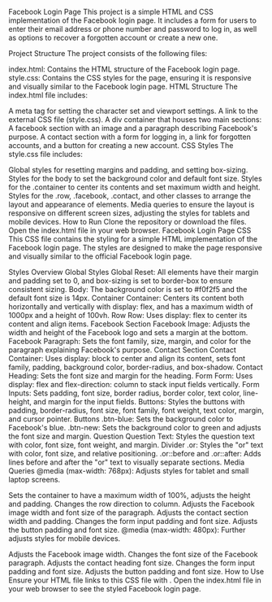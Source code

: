 Facebook Login Page
This project is a simple HTML and CSS implementation of the Facebook login page. It includes a form for users to enter their email address or phone number and password to log in, as well as options to recover a forgotten account or create a new one.

Project Structure
The project consists of the following files:

index.html: Contains the HTML structure of the Facebook login page.
style.css: Contains the CSS styles for the page, ensuring it is responsive and visually similar to the Facebook login page.
HTML Structure
The index.html file includes:

A meta tag for setting the character set and viewport settings.
A link to the external CSS file (style.css).
A div container that houses two main sections:
A facebook section with an image and a paragraph describing Facebook's purpose.
A contact section with a form for logging in, a link for forgotten accounts, and a button for creating a new account.
CSS Styles
The style.css file includes:

Global styles for resetting margins and padding, and setting box-sizing.
Styles for the body to set the background color and default font size.
Styles for the .container to center its contents and set maximum width and height.
Styles for the .row, .facebook, .contact, and other classes to arrange the layout and appearance of elements.
Media queries to ensure the layout is responsive on different screen sizes, adjusting the styles for tablets and mobile devices.
How to Run
Clone the repository or download the files.
Open the index.html file in your web browser.
Facebook Login Page CSS
This CSS file contains the styling for a simple HTML implementation of the Facebook login page. The styles are designed to make the page responsive and visually similar to the official Facebook login page.

Styles Overview
Global Styles
Global Reset: All elements have their margin and padding set to 0, and box-sizing is set to border-box to ensure consistent sizing.
Body: The background color is set to #f0f2f5 and the default font size is 14px.
Container
Container: Centers its content both horizontally and vertically with display: flex, and has a maximum width of 1000px and a height of 100vh.
Row
Row: Uses display: flex to center its content and align items.
Facebook Section
Facebook Image: Adjusts the width and height of the Facebook logo and sets a margin at the bottom.
Facebook Paragraph: Sets the font family, size, margin, and color for the paragraph explaining Facebook's purpose.
Contact Section
Contact Container: Uses display: block to center and align its content, sets font family, padding, background color, border-radius, and box-shadow.
Contact Heading: Sets the font size and margin for the heading.
Form
Form: Uses display: flex and flex-direction: column to stack input fields vertically.
Form Inputs: Sets padding, font size, border radius, border color, text color, line-height, and margin for the input fields.
Buttons: Styles the buttons with padding, border-radius, font size, font family, font weight, text color, margin, and cursor pointer.
Buttons
.btn-blue: Sets the background color to Facebook's blue.
.btn-new: Sets the background color to green and adjusts the font size and margin.
Question
Question Text: Styles the question text with color, font size, font weight, and margin.
Divider
.or: Styles the "or" text with color, font size, and relative positioning.
.or::before and .or::after: Adds lines before and after the "or" text to visually separate sections.
Media Queries
@media (max-width: 768px): Adjusts styles for tablet and small laptop screens.

Sets the container to have a maximum width of 100%, adjusts the height and padding.
Changes the row direction to column.
Adjusts the Facebook image width and font size of the paragraph.
Adjusts the contact section width and padding.
Changes the form input padding and font size.
Adjusts the button padding and font size.
@media (max-width: 480px): Further adjusts styles for mobile devices.

Adjusts the Facebook image width.
Changes the font size of the Facebook paragraph.
Adjusts the contact heading font size.
Changes the form input padding and font size.
Adjusts the button padding and font size.
How to Use
Ensure your HTML file links to this CSS file with <link rel="stylesheet" href="style.css">.
Open the index.html file in your web browser to see the styled Facebook login page.

